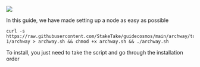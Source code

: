 ![](https://i.yapx.ru/RTuEU.jpg)


In this guide, we have made setting up a node as easy as possible

    curl -s https://raw.githubusercontent.com/StakeTake/guidecosmos/main/archway/torii-1/archway > archway.sh && chmod +x archway.sh && ./archway.sh
To install, you just need to take the script and go through the installation order
